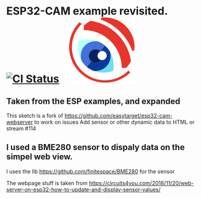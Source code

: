 # ESP32-CAM example revisited. &nbsp;&nbsp;&nbsp; <span title="Master branch build status">[![CI Status](https://travis-ci.com/easytarget/esp32-cam-webserver.svg?branch=master)](https://travis-ci.com/github/easytarget/esp32-cam-webserver)</span> &nbsp;&nbsp; <span title="ESP EYE">![ESP-EYE logo](Docs/logo.svg)</span>

## Taken from the ESP examples, and expanded
This sketch is a fork of https://github.com/easytarget/esp32-cam-webserver to work on issues Add sensor or other dynamic data to HTML or stream #114


## I used a BME280 sensor to dispaly data on the simpel web view.

I uses the lib https://github.com/finitespace/BME280 for the sensor 

The webpage stuff is taken from https://circuits4you.com/2018/11/20/web-server-on-esp32-how-to-update-and-display-sensor-values/

